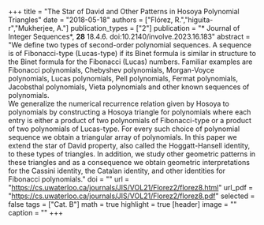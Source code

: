 +++
title = "The Star of David and Other Patterns in Hosoya Polynomial Triangles"
date = "2018-05-18"
authors = ["Flórez, R.","higuita-r","Mukherjee, A."]
publication_types = ["2"]
publication = "*	Journal of Integer Sequences*, **28** 18.4.6. doi:10.2140/involve.2023.16.183"
abstract = "We define two types of second-order polynomial sequences. A sequence is of Fibonacci-type (Lucas-type) if its Binet formula is similar in structure to the Binet formula for the Fibonacci (Lucas) numbers. Familiar examples are Fibonacci polynomials, Chebyshev polynomials, Morgan-Voyce polynomials, Lucas polynomials, Pell polynomials, Fermat polynomials, Jacobsthal polynomials, Vieta polynomials and other known sequences of polynomials. <br>We generalize the numerical recurrence relation given by Hosoya to polynomials by constructing a Hosoya triangle for polynomials where each entry is either a product of two polynomials of Fibonacci-type or a product of two polynomials of Lucas-type. For every such choice of polynomial sequence we obtain a triangular array of polynomials. In this paper we extend the star of David property, also called the Hoggatt-Hansell identity, to these types of triangles. In addition, we study other geometric patterns in these triangles and as a consequence we obtain geometric interpretations for the Cassini identity, the Catalan identity, and other identities for Fibonacci polynomials."
doi = ""
url = "https://cs.uwaterloo.ca/journals/JIS/VOL21/Florez2/florez8.html"
url_pdf = "https://cs.uwaterloo.ca/journals/JIS/VOL21/Florez2/florez8.pdf"
selected = false
tags = ["Cat. B"]
math = true
highlight = true
[header]
image = ""
caption = ""
+++
